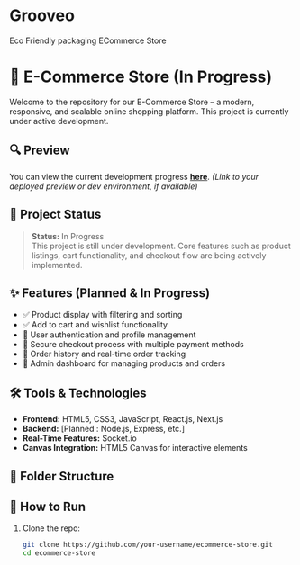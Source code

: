 # Grooveo
Eco Friendly packaging ECommerce Store
# 🛒 E-Commerce Store (In Progress)

Welcome to the repository for our E-Commerce Store – a modern, responsive, and scalable online shopping platform. This project is currently under active development.

## 🔍 Preview

You can view the current development progress [**here**](#). *(Link to your deployed preview or dev environment, if available)*

## 🚧 Project Status

> **Status:** In Progress  
This project is still under development. Core features such as product listings, cart functionality, and checkout flow are being actively implemented.

## ✨ Features (Planned & In Progress)

- ✅ Product display with filtering and sorting
- ✅ Add to cart and wishlist functionality
- 🔄 User authentication and profile management
- 🔄 Secure checkout process with multiple payment methods
- 🔄 Order history and real-time order tracking
- 🔄 Admin dashboard for managing products and orders

## 🛠️ Tools & Technologies

- **Frontend:** HTML5, CSS3, JavaScript, React.js, Next.js
- **Backend:** [Planned : Node.js, Express, etc.]
- **Real-Time Features:** Socket.io
- **Canvas Integration:** HTML5 Canvas for interactive elements

## 📁 Folder Structure


## 📌 How to Run

1. Clone the repo:
   ```bash
   git clone https://github.com/your-username/ecommerce-store.git
   cd ecommerce-store
